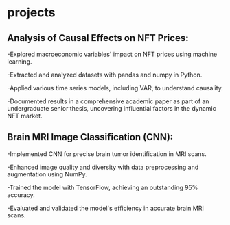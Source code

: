 # projects

## Analysis of Causal Effects on NFT Prices:

-Explored macroeconomic variables' impact on NFT prices using machine learning.

-Extracted and analyzed datasets with pandas and numpy in Python.

-Applied various time series models, including VAR, to understand causality.

-Documented results in a comprehensive academic paper as part of an undergraduate senior thesis, uncovering influential factors in the dynamic NFT market.

## Brain MRI Image Classification (CNN):

-Implemented CNN for precise brain tumor identification in MRI scans.

-Enhanced image quality and diversity with data preprocessing and augmentation using NumPy.

-Trained the model with TensorFlow, achieving an outstanding 95% accuracy.

-Evaluated and validated the model's efficiency in accurate brain MRI scans.
